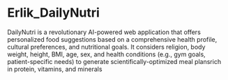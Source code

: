 # Erlik_DailyNutri
DailyNutri is a revolutionary AI-powered web application that offers 
personalized food suggestions based on a comprehensive health profile, 
cultural preferences, and nutritional goals. It considers religion, body weight, height, 
BMI, age, sex, and health conditions (e.g., gym goals, patient-specific needs) to 
generate scientifically-optimized meal plansrich in protein, vitamins, and 
minerals
